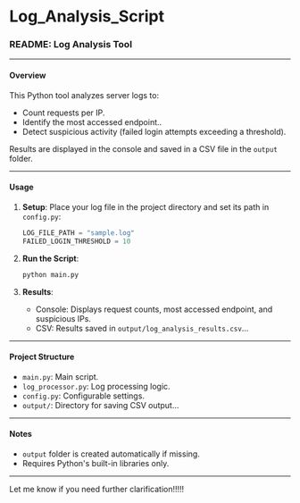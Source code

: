 # Log_Analysis_Script
### README: Log Analysis Tool

---

#### **Overview**
This Python tool analyzes server logs to:
- Count requests per IP.
- Identify the most accessed endpoint..
- Detect suspicious activity (failed login attempts exceeding a threshold).

Results are displayed in the console and saved in a CSV file in the `output` folder.

---

#### **Usage**
1. **Setup**: Place your log file in the project directory and set its path in `config.py`:
   ```python
   LOG_FILE_PATH = "sample.log"
   FAILED_LOGIN_THRESHOLD = 10
   ```

2. **Run the Script**:
   ```bash
   python main.py
   ```

3. **Results**:
   - Console: Displays request counts, most accessed endpoint, and suspicious IPs.
   - CSV: Results saved in `output/log_analysis_results.csv`...

---

#### **Project Structure**
- `main.py`: Main script.
- `log_processor.py`: Log processing logic.
- `config.py`: Configurable settings.
- `output/`: Directory for saving CSV output...

---

#### **Notes**
- `output` folder is created automatically if missing.
- Requires Python's built-in libraries only.

--- 

Let me know if you need further clarification!!!!!
